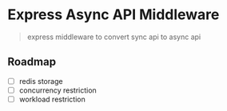 # Express Async API Middleware

> express middleware to convert sync api to async api

## Roadmap

- [ ] redis storage
- [ ] concurrency restriction
- [ ] workload restriction
